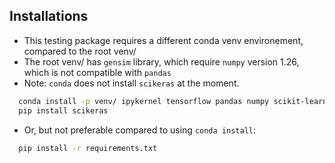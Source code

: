 ## Installations

- This testing package requires a different conda venv environement, compared to the root venv/
- The root venv/ has `gensim` library, which require `numpy` version 1.26, which is not compatible with `pandas`
- Note: `conda` does not install `scikeras` at the moment.

```bash
  conda install -p venv/ ipykernel tensorflow pandas numpy scikit-learn tensorboard matplotlib streamlit
  pip install scikeras
```

- Or, but not preferable compared to using `conda install`:

```bash
  pip install -r requirements.txt
```
